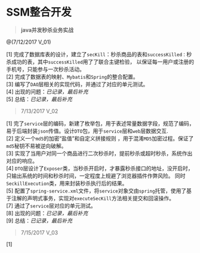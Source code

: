 # SSM整合开发

>**java并发秒杀业务实战** <br/>

@(7/12/2017  V_01)

[1] 完成了数据库表的设计，建立了`secKill`：秒杀商品的表和`successKilled：`秒杀成功的表，其中`successKilled`用了了联合主键检验，
    以保证每一用户或注册的手机号，只能参与一次秒杀活动。<br/>
[2] 完成了数据表的映射、`Mybatis`和`Spring`的整合配置。<br/>
[3] 编写了`DAO`层相关的实现代码，并通过了对应的单元测试。<br/>
[4] 出现的问题：*已记录，最后补充*<br/>
[5] 总结：*已记录，最后补充*

> 7/13/2017  V_02

[1] 完了`service`层的编码，新建了枚举包，用于表述常量数据字段，规范了编码，易于后端封装`json`传值。设计`DTO`包，用于`service`层和`web`层数据交互.<br/>
[2] 定义一个`md5`的加密“盐值”和自定义拼接规则 ，用于混淆`MD5`加密过程。保证了`md5`秘钥不易被逆向破解。<br/>
[3] 实现了当用户对同一个商品进行二次秒杀时，提前秒杀或超时秒杀，系统作出对应的响应。<br/>
[4] `DTO`层设计了`Exposer`类，当秒杀开启时，才暴露秒杀接口的地址，没开启时，只输出系统的时间和秒杀时间，一定程度上规避了浏览器插件作弊风险。
    同时`SeckillExecution`类，用来封装秒杀执行后的结果。<br/>
[5] 配置了`spring-service.xml`文件，将`service`对象交由`spring`托管，使用了基于注解的声明式事务，实现对`executeSecKill`方法相关提交和回滚操作。<br/>
[7] 通过了`service`层对应的单元测试。<br/>
[8] 出现的问题：*已记录，最后补充*<br/>
[9] 总结：*已记录，最后补充*

> 7/15/2017  V_03

[1]

